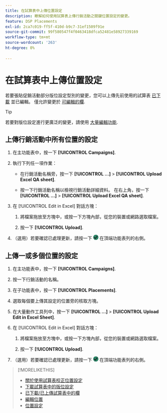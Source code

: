 ```yaml
---
title: 在試算表中上傳位置設定
description: 瞭解如何使用試算表上傳行銷活動之關鍵位置設定的變更。
feature: DSP Placements
exl-id: 2ca7c019-ff5f-410d-b9c7-31ef1509f91e
source-git-commit: 99f580547f4f0463418dfca52481e58927339169
workflow-type: tm+mt
source-wordcount: '263'
ht-degree: 0%

---
```


# 在試算表中上傳位置設定

若要張貼促銷活動部分版位設定型別的變更，您可以上傳先前使用的試算表 [已下載](qa-sheet-download.md) 並已編輯。 僅允許變更於 [可編輯的欄](qa-sheet-columns.md).

>[!TIP]
>
>若要對版位設定進行更廣泛的變更，請使用 [大量編輯功能](/help/dsp/campaign-management/placements/placement-edit.md).

## 上傳行銷活動中所有位置的設定

1. 在主功能表中，按一下 **[!UICONTROL Campaigns]**.

1. 執行下列任一項作業：

   * 在行銷活動名稱旁，按一下 **[!UICONTROL ...]** > **[!UICONTROL Upload Excel QA sheet]**.

   * 按一下行銷活動名稱以檢視行銷活動詳細資料。 在右上角，按一下 **[!UICONTROL ...]** > **[!UICONTROL Upload Excel QA sheet]**.

1. 在 [!UICONTROL Edit in Excel] 對話方塊：

   1. 將檔案拖放至方塊中，或按一下方塊內部，從您的裝置或網路選取檔案。

   1. 按一下 **[!UICONTROL Upload]**.

1. （選用）若要確認已處理更新，請按一下 ![工作](/help/dsp/assets/downloads.png) 在頂端功能表列的右側。

## 上傳一或多個位置的設定

1. 在主功能表中，按一下 **[!UICONTROL Campaigns]**.

1. 按一下行銷活動的名稱。

1. 在子功能表中，按一下 **[!UICONTROL Placements]**.

1. 選取每個要上傳其設定的位置旁的核取方塊。

1. 在大量動作工具列中，按一下 **[!UICONTROL ...]** > **[!UICONTROL Upload Edit in Excel Sheet]**.

1. 在 [!UICONTROL Edit in Excel] 對話方塊：

   1. 將檔案拖放至方塊中，或按一下方塊內部，從您的裝置或網路選取檔案。

   1. 按一下 **[!UICONTROL Upload]**.

1. （選用）若要確認已處理更新，請按一下 ![工作](/help/dsp/assets/downloads.png) 在頂端功能表列的右側。

>[!MORELIKETHIS]
>
>* [關於使用試算表校正位置設定](qa-about.md)
>* [下載試算表中的版位設定](qa-sheet-download.md)
>* [已下載/已上傳試算表中的欄](qa-sheet-columns.md)
>* [編輯位置](/help/dsp/campaign-management/placements/placement-edit.md)
>* [位置設定](/help/dsp/campaign-management/placements/placement-settings.md)
